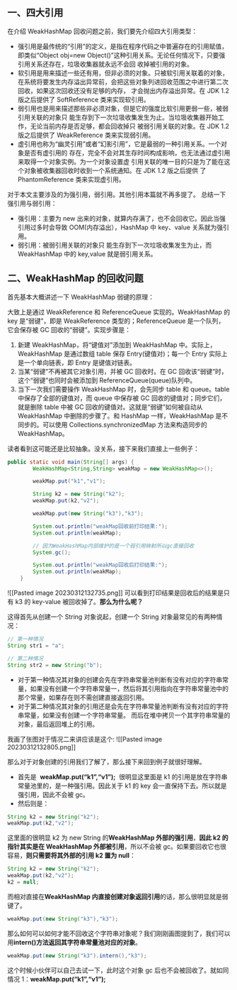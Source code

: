 ## 一、四大引用

在介绍 WeakHashMap 回收问题之前，我们要先介绍四大引用类型：

- 强引用是最传统的“引用”的定义，是指在程序代码之中普遍存在的引用赋值，即类似“Object obj=new Object()”这种引用关系。无论任何情况下，只要强引用关系还存在，垃圾收集器就永远不会回 收掉被引用的对象。
- 软引用是用来描述一些还有用，但非必须的对象。只被软引用关联着的对象，在系统将要发生内存溢出异常前，会把这些对象列进回收范围之中进行第二次回收，如果这次回收还没有足够的内存， 才会抛出内存溢出异常。在 JDK 1.2 版之后提供了 SoftReference 类来实现软引用。
- 弱引用也是用来描述那些非必须对象，但是它的强度比软引用更弱一些，被弱引用关联的对象只 能生存到下一次垃圾收集发生为止。当垃圾收集器开始工作，无论当前内存是否足够，都会回收掉只 被弱引用关联的对象。在 JDK 1.2 版之后提供了 WeakReference 类来实现弱引用。
- 虚引用也称为“幽灵引用”或者“幻影引用”，它是最弱的一种引用关系。一个对象是否有虚引用的 存在，完全不会对其生存时间构成影响，也无法通过虚引用来取得一个对象实例。为一个对象设置虚 引用关联的唯一目的只是为了能在这个对象被收集器回收时收到一个系统通知。在 JDK 1.2 版之后提供 了 PhantomReference 类来实现虚引用。

对于本文主要涉及的为强引用，弱引用。其他引用本篇就不再多提了。
总结一下强引用与弱引用：

- 强引用：主要为 new 出来的对象，就算内存满了，也不会回收它。因此当强引用过多时会导致 OOM(内存溢出），HashMap 中 key、value 关系就为强引用。
- 弱引用：被弱引用关联的对象只 能生存到下一次垃圾收集发生为止，而 WeakHashMap 中的 key,value 就是弱引用关系。

## 二、WeakHashMap 的回收问题

首先基本大概讲述一下 WeakHashMap 弱键的原理：

大致上是通过 WeakReference 和 ReferenceQueue 实现的。WeakHashMap 的 key 是“弱键”，即是 WeakReference 类型的；ReferenceQueue 是一个队列，它会保存被 GC 回收的“弱键”。实现步骤是：

1. 新建 WeakHashMap，将“键值对”添加到 WeakHashMap 中。实际上，WeakHashMap 是通过数组 table 保存 Entry(键值对)；每一个 Entry 实际上是一个单向链表，即 Entry 是键值对链表。
2. 当某“弱键”不再被其它对象引用，并被 GC 回收时。在 GC 回收该“弱键”时，这个“弱键”也同时会被添加到 ReferenceQueue(queue)队列中。
3. 当下一次我们需要操作 WeakHashMap 时，会先同步 table 和 queue。table 中保存了全部的键值对，而 queue 中保存被 GC 回收的键值对；同步它们，就是删除 table 中被 GC 回收的键值对。这就是“弱键”如何被自动从 WeakHashMap 中删除的步骤了。和 HashMap 一样，WeakHashMap 是不同步的。可以使用 Collections.synchronizedMap 方法来构造同步的 WeakHashMap。

读者看到这可能还是比较抽象。没关系，接下来我们直接上一些例子：

```java
public static void main(String[] args) {
        WeakHashMap<String,String> weakMap = new WeakHashMap<>();

        weakMap.put("k1","v1");

        String k2 = new String("k2");
        weakMap.put(k2,"v2");

        weakMap.put(new String("k3"),"k3");

        System.out.println("weakMap回收前打印结果:");
        System.out.println(weakMap);

        // 因为WeakHashMap内部维护的是一个弱引用映射所以gc直接回收
        System.gc();

        System.out.println("weakMap回收后打印结果:");
        System.out.println(weakMap);
    }
```

![[Pasted image 20230312132735.png]]
可以看到打印结果是回收后的结果是只有 k3 的 key-value 被回收掉了。**那么为什么呢？**

这得首先从创建一个 String 对象说起，创建一个 String 对象最常见的有两种情况：

```java
// 第一种情况
String str1 = "a";

// 第二种情况
String str2 = new String("b");
```

- 对于第一种情况其对象的创建会先在字符串常量池判断有没有对应的字符串常量，如果没有创建一个字符串常量一，然后将其引用指向在字符串常量池中的那个常量，如果存在则不需创建直接返回引用。
- 对于第二种情况其对象的引用还是会先在字符串常量池判断有没有对应的字符串常量，如果没有创建一个字符串常量。 而后在堆中拷贝一个其字符串常量的对象，最后返回堆上的引用。

我画了张图对于情况二来讲应该是这个:
![[Pasted image 20230312132805.png]]

那么对于对象创建的引用我们了解了，那么接下来回到例子就很好理解。

- 首先是  **weakMap.put(“k1”,“v1”);**  很明显这里面是 k1 的引用是放在字符串常量池里的，是一种强引用。因此关于 k1 的 key 会一直保持下去。所以就是强引用，因此不会被 gc。
- 然后则是：

```java
String k2 = new String("k2");
weakMap.put(k2,"v2");
```

这里面的很明显 k2 为 new String 的**WeakHashMap 外部的强引用**，**因此 k2 的指针其实是在 WeakHashMap 外部被引用**，所以不会被 gc。如果要回收它也很容易，**则只需要将其外部的引用 k2 置为 null**：

```java
String k2 = new String("k2");
weakMap.put(k2,"v2");
k2 = null;
```

而相对直接在**WeakHashMap 内直接创建对象返回引用**的话，那么很明显就是弱键了。

```java
weakMap.put(new String("k3"),"k3");
```

那么如何可以如何才能不回收这个字符串对象呢？我们刚刚画图提到了，我们可以用**intern()方法返回其字符串常量池对应的对象**。

```java
weakMap.put(new String("k3").intern(),"k3");
```

这个时候小伙伴可以自己去试一下，此时这个对象 gc 后也不会被回收了。就如同情况 1：**weakMap.put(“k1”,“v1”);**
